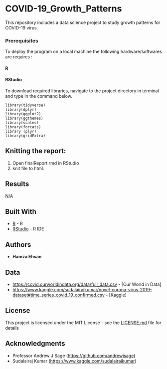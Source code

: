 # COVID-19_Growth_Patterns

This repository includes a data science project to study growth patterns for COVID-19 virus.


### Prerequisites

To deploy the program on a local machine the following hardware/softwares are requires :

#### R
#### RStudio


To download required libraries, navigate to the project directory in terminal and type in the command below.

```
library(tidyverse) 
library(dplyr)
library(ggplot2)
library(ggthemes)
library(scales)
library(forcats)
library (plyr)
library(gridExtra)
```


## Knitting the report:

1) Open finalReport.rmd in RStudio
2) knit file to html.

## Results
N/A

## Built With

* [R](https://www.r-project.org/) - R
* [RStudio](https://rstudio.com/) - R IDE



## Authors

* **Hamza Ehsan** 


## Data
* https://covid.ourworldindata.org/data/full_data.csv - [Our World in Data]
* https://www.kaggle.com/sudalairajkumar/novel-corona-virus-2019-dataset#time_series_covid_19_confirmed.csv - [Kaggle]

## License

This project is licensed under the MIT License - see the [LICENSE.md](LICENSE.md) file for details

## Acknowledgments

* Professor Andrew J Sage (https://github.com/andrewjsage)
* Sudalairaj Kumar (https://www.kaggle.com/sudalairajkumar)
